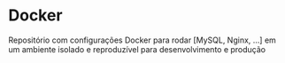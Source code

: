 # Docker
 Repositório com configurações Docker para rodar [MySQL, Nginx, ...] em um ambiente isolado e reproduzível para desenvolvimento e produção
